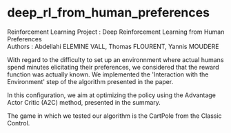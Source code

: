 # deep_rl_from_human_preferences   
Reinforcement Learning Project : Deep Reinforcement Learning from Human Preferences  
Authors : Abdellahi ELEMINE VALL, Thomas FLOURENT, Yannis MOUDERE   


With regard to the difficulty to set up an environnment where actual humans spend minutes elicitating their preferences, we considered that the reward function was actually known. We implemented the 'Interaction with the Environment' step of the algorithm presented in the paper.  

In this configuration, we aim at optimizing the policy using the Advantage Actor Critic (A2C) method, presented in the summary.  

The game in which we tested our algorithm is the CartPole from the Classic Control. 

